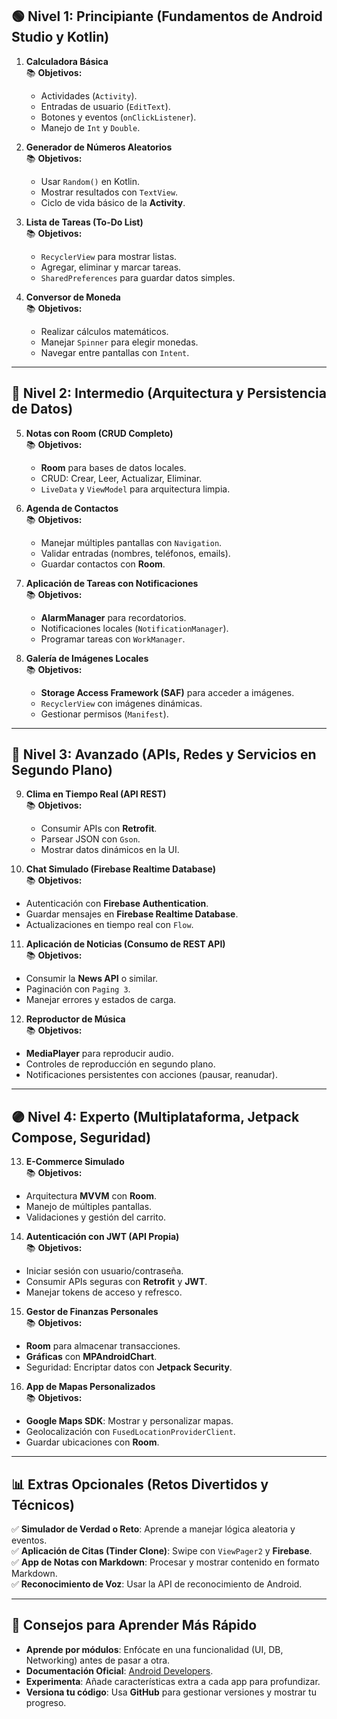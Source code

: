 ## 🟢 **Nivel 1: Principiante (Fundamentos de Android Studio y Kotlin)**

1. **Calculadora Básica**  
   📚 **Objetivos:**

   - Actividades (`Activity`).
   - Entradas de usuario (`EditText`).
   - Botones y eventos (`onClickListener`).
   - Manejo de `Int` y `Double`.

2. **Generador de Números Aleatorios**  
   📚 **Objetivos:**

   - Usar `Random()` en Kotlin.
   - Mostrar resultados con `TextView`.
   - Ciclo de vida básico de la **Activity**.

3. **Lista de Tareas (To-Do List)**  
   📚 **Objetivos:**

   - `RecyclerView` para mostrar listas.
   - Agregar, eliminar y marcar tareas.
   - `SharedPreferences` para guardar datos simples.

4. **Conversor de Moneda**  
   📚 **Objetivos:**
   - Realizar cálculos matemáticos.
   - Manejar `Spinner` para elegir monedas.
   - Navegar entre pantallas con `Intent`.

---

## 🔵 **Nivel 2: Intermedio (Arquitectura y Persistencia de Datos)**

5. **Notas con Room (CRUD Completo)**  
   📚 **Objetivos:**

   - **Room** para bases de datos locales.
   - CRUD: Crear, Leer, Actualizar, Eliminar.
   - `LiveData` y `ViewModel` para arquitectura limpia.

6. **Agenda de Contactos**  
   📚 **Objetivos:**

   - Manejar múltiples pantallas con `Navigation`.
   - Validar entradas (nombres, teléfonos, emails).
   - Guardar contactos con **Room**.

7. **Aplicación de Tareas con Notificaciones**  
   📚 **Objetivos:**

   - **AlarmManager** para recordatorios.
   - Notificaciones locales (`NotificationManager`).
   - Programar tareas con `WorkManager`.

8. **Galería de Imágenes Locales**  
   📚 **Objetivos:**
   - **Storage Access Framework (SAF)** para acceder a imágenes.
   - `RecyclerView` con imágenes dinámicas.
   - Gestionar permisos (`Manifest`).

---

## 🔴 **Nivel 3: Avanzado (APIs, Redes y Servicios en Segundo Plano)**

9. **Clima en Tiempo Real (API REST)**  
   📚 **Objetivos:**

   - Consumir APIs con **Retrofit**.
   - Parsear JSON con `Gson`.
   - Mostrar datos dinámicos en la UI.

10. **Chat Simulado (Firebase Realtime Database)**  
    📚 **Objetivos:**

- Autenticación con **Firebase Authentication**.
- Guardar mensajes en **Firebase Realtime Database**.
- Actualizaciones en tiempo real con `Flow`.

11. **Aplicación de Noticias (Consumo de REST API)**  
    📚 **Objetivos:**

- Consumir la **News API** o similar.
- Paginación con `Paging 3`.
- Manejar errores y estados de carga.

12. **Reproductor de Música**  
    📚 **Objetivos:**

- **MediaPlayer** para reproducir audio.
- Controles de reproducción en segundo plano.
- Notificaciones persistentes con acciones (pausar, reanudar).

---

## 🟣 **Nivel 4: Experto (Multiplataforma, Jetpack Compose, Seguridad)**

13. **E-Commerce Simulado**  
    📚 **Objetivos:**

- Arquitectura **MVVM** con **Room**.
- Manejo de múltiples pantallas.
- Validaciones y gestión del carrito.

14. **Autenticación con JWT (API Propia)**  
    📚 **Objetivos:**

- Iniciar sesión con usuario/contraseña.
- Consumir APIs seguras con **Retrofit** y **JWT**.
- Manejar tokens de acceso y refresco.

15. **Gestor de Finanzas Personales**  
    📚 **Objetivos:**

- **Room** para almacenar transacciones.
- **Gráficas** con **MPAndroidChart**.
- Seguridad: Encriptar datos con **Jetpack Security**.

16. **App de Mapas Personalizados**  
    📚 **Objetivos:**

- **Google Maps SDK**: Mostrar y personalizar mapas.
- Geolocalización con `FusedLocationProviderClient`.
- Guardar ubicaciones con **Room**.

---

## 📊 **Extras Opcionales (Retos Divertidos y Técnicos)**

✅ **Simulador de Verdad o Reto**: Aprende a manejar lógica aleatoria y eventos.  
✅ **Aplicación de Citas (Tinder Clone)**: Swipe con `ViewPager2` y **Firebase**.  
✅ **App de Notas con Markdown**: Procesar y mostrar contenido en formato Markdown.  
✅ **Reconocimiento de Voz**: Usar la API de reconocimiento de Android.

---

## 🎯 **Consejos para Aprender Más Rápido**

- **Aprende por módulos**: Enfócate en una funcionalidad (UI, DB, Networking) antes de pasar a otra.
- **Documentación Oficial**: [Android Developers](https://developer.android.com).
- **Experimenta**: Añade características extra a cada app para profundizar.
- **Versiona tu código**: Usa **GitHub** para gestionar versiones y mostrar tu progreso.
